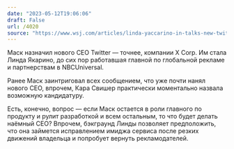 ```yaml
---
date: "2023-05-12T19:06:06"
draft: False
url: /4020
source: "https://www.wsj.com/articles/linda-yaccarino-in-talks-new-twitter-ceo-elon-musk-7a006bb5?mod=djemalertNEWS"
---
```


Маск назначил нового CEO Twitter — точнее, компании X Corp. Им стала Линда Якарино, до сих пор работавшая главной по глобальной рекламе и партнерствам в NBCUniversal. 

Ранее Маск заинтриговал всех сообщением, что уже почти нанял нового CEO, впрочем, Кара Свишер практически моментально назвала возможную кандидатуру.

Есть, конечно, вопрос — если Маск остается в роли главного по продукту и рулит разработкой и всем остальным, то что будет делать наёмный CEO? Впрочем, бэкграунд Линды позволяет предположить, что она займется исправлением имиджа сервиса после резких движений владельца и попробует вернуть рекламодателей.
